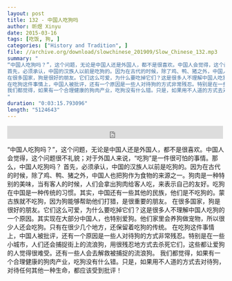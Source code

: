 ```yaml
---
layout: post
title: 132 - 中国人吃狗吗
author: 昕煜 Xinyu
date: 2015-03-16
tags: [吃饭, 狗, ]
categories: ["History and Tradition", ]
file: //archive.org/download/slowchinese_201909/Slow_Chinese_132.mp3
summary: "
“中国人吃狗吗？”，这个问题，无论是中国人还是外国人，都不是很喜欢。中国人会觉得，这个问题很不礼貌；对于外国人来说，“吃狗”是一件很可怕的事情。那么，中国人吃狗吗？
首先，必须承认，中国的汉族人以前是吃狗的。因为在古代的时候，除了鸡、鸭、猪之外，中国人也把狗作为食物的来源之一。狗肉是一种特别的美味，当有客人的时候，人们会拿出狗肉给客人吃，来表示自己的友好。吃狗在中国是一种传统的习惯。其实，中国还有一些其他的民族，他们是不吃狗的。蒙古族就不吃狗，因为狗能够帮助他们打猎，是很重要的朋友。
在很多国家，狗是很好的朋友。它们这么可爱，为什么要吃掉它们？这是很多人不理解中国人吃狗的一个原因。其实现在大部分中国人，也特别爱狗。他们家里会养狗做宠物，所以很少人还会吃狗。只有在很少几个地方，还保留着吃狗的传统。
在吃狗这件事情上，中国人被批评，还有一个原因是一些人对待狗的方式非常残忍。特别是在一些小城市，人们还会捕捉街上的流浪狗，用很残忍地方式去杀死它们，这些都让爱狗的人觉得很难受。还有一些人会去解救被捕捉的流浪狗。
我们都觉得，如果有一个合理健康的狗肉产业，吃狗没有什么错。只是，如果用不人道的方式去对待狗，对待任何其他一种生命，都应该受到批评！
"
duration: "0:03:15.793096"
length: "5124643"
---
```


<iframe src="https://archive.org/embed/slowchinese_201909/Slow_Chinese_132.mp3" width="500" height="30" frameborder="0" webkitallowfullscreen="true" mozallowfullscreen="true" allowfullscreen></iframe>

“中国人吃狗吗？”，这个问题，无论是中国人还是外国人，都不是很喜欢。中国人会觉得，这个问题很不礼貌；对于外国人来说，“吃狗”是一件很可怕的事情。那么，中国人吃狗吗？
首先，必须承认，中国的汉族人以前是吃狗的。因为在古代的时候，除了鸡、鸭、猪之外，中国人也把狗作为食物的来源之一。狗肉是一种特别的美味，当有客人的时候，人们会拿出狗肉给客人吃，来表示自己的友好。吃狗在中国是一种传统的习惯。其实，中国还有一些其他的民族，他们是不吃狗的。蒙古族就不吃狗，因为狗能够帮助他们打猎，是很重要的朋友。
在很多国家，狗是很好的朋友。它们这么可爱，为什么要吃掉它们？这是很多人不理解中国人吃狗的一个原因。其实现在大部分中国人，也特别爱狗。他们家里会养狗做宠物，所以很少人还会吃狗。只有在很少几个地方，还保留着吃狗的传统。
在吃狗这件事情上，中国人被批评，还有一个原因是一些人对待狗的方式非常残忍。特别是在一些小城市，人们还会捕捉街上的流浪狗，用很残忍地方式去杀死它们，这些都让爱狗的人觉得很难受。还有一些人会去解救被捕捉的流浪狗。
我们都觉得，如果有一个合理健康的狗肉产业，吃狗没有什么错。只是，如果用不人道的方式去对待狗，对待任何其他一种生命，都应该受到批评！
